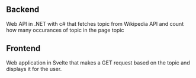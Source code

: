 
## Backend
Web API in .NET with c# that fetches topic from Wikipedia API and count how many occurances of topic in the page topic
## Frontend
Web application in Svelte that makes a GET request based on the topic and displays it for the user.
